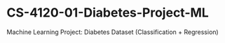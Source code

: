 # CS-4120-01-Diabetes-Project-ML
Machine Learning Project: Diabetes Dataset (Classification + Regression)
